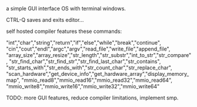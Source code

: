 a simple GUI interface OS with terminal windows.


CTRL-Q saves and exits editor...

self hosted compiler features these commands:

"int","char","string","return","if","else","while","break","continue",
"cin","cout","endl","argc","argv","read_file","write_file","append_file",
"array_size","array_resize","str_length","str_substr","int_to_str","str_compare",
"str_find_char","str_find_str","str_find_last_char","str_contains",
"str_starts_with","str_ends_with","str_count_char","str_replace_char",
"scan_hardware","get_device_info","get_hardware_array","display_memory_map",
"mmio_read8","mmio_read16","mmio_read32","mmio_read64",
"mmio_write8","mmio_write16","mmio_write32","mmio_write64"


TODO: more GUI features, reduce compiler limitations, implement smp.

